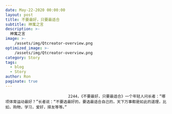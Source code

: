 ```yaml
---
date: May-22-2020 00:00:00
layout: post
title: 不要最好，只要最适合
subtitle: 神寓之言
description: >-
  神寓之言
image: >-
    /assets/img/Qtcreator-overview.png
optimized_image: >-
    /assets/img/Qtcreator-overview.png
category: Story
tags:
  - blog
  - Story
author: Ron
paginate: true
---
```


							　　2244，《不要最好，只要最适合》一个年轻人问长者：“哪项体育运动最好？”长者说：“不要选最好的，要选最适合自己的，天下万事都是如此的道理，比如，购物，学习，爱好，择友等等。”
							
							
						